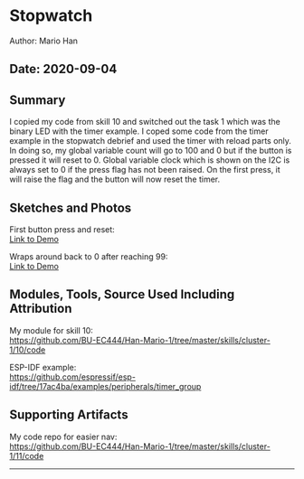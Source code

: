 #  Stopwatch

Author: Mario Han

Date: 2020-09-04
-----

## Summary

I copied my code from skill 10 and switched out the task 1 which was the binary LED with the timer example. I coped some code from the timer example in the stopwatch debrief and used the timer with reload parts only. In doing so, my global variable count will go to 100 and 0 but if the button is pressed it will reset to 0. Global variable clock which is shown on the I2C is always set to 0 if the press flag has not been raised. On the first press, it will raise the flag and the button will now reset the timer.

## Sketches and Photos

First button press and reset:\
[Link to Demo](https://drive.google.com/file/d/1SMoEi5SnF56CMUrSUhX6_Ja1kkg8JFaE/view?usp=sharing)

Wraps around back to 0 after reaching 99:\
[Link to Demo](https://drive.google.com/file/d/1nKIDKK7bwZA6Vr_1zDXuty9Qdo_bbQZD/view?usp=sharing)

## Modules, Tools, Source Used Including Attribution

My module for skill 10:\
https://github.com/BU-EC444/Han-Mario-1/tree/master/skills/cluster-1/10/code

ESP-IDF example:\
https://github.com/espressif/esp-idf/tree/17ac4ba/examples/peripherals/timer_group

## Supporting Artifacts

My code repo for easier nav:\
https://github.com/BU-EC444/Han-Mario-1/tree/master/skills/cluster-1/11/code

-----
